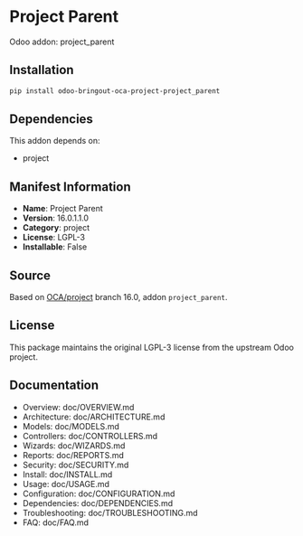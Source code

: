# Project Parent

Odoo addon: project_parent

## Installation

```bash
pip install odoo-bringout-oca-project-project_parent
```

## Dependencies

This addon depends on:
- project

## Manifest Information

- **Name**: Project Parent
- **Version**: 16.0.1.1.0
- **Category**: project
- **License**: LGPL-3
- **Installable**: False

## Source

Based on [OCA/project](https://github.com/OCA/project) branch 16.0, addon `project_parent`.

## License

This package maintains the original LGPL-3 license from the upstream Odoo project.

## Documentation

- Overview: doc/OVERVIEW.md
- Architecture: doc/ARCHITECTURE.md
- Models: doc/MODELS.md
- Controllers: doc/CONTROLLERS.md
- Wizards: doc/WIZARDS.md
- Reports: doc/REPORTS.md
- Security: doc/SECURITY.md
- Install: doc/INSTALL.md
- Usage: doc/USAGE.md
- Configuration: doc/CONFIGURATION.md
- Dependencies: doc/DEPENDENCIES.md
- Troubleshooting: doc/TROUBLESHOOTING.md
- FAQ: doc/FAQ.md
